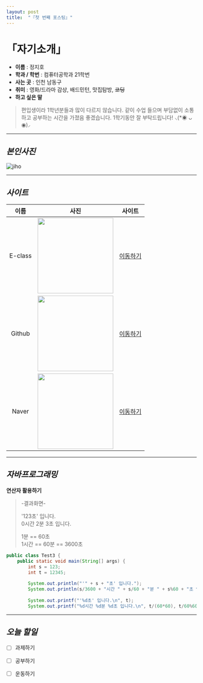 ```yaml
---
layout: post
title:  "『첫 번째 포스팅』"
---
```

<!-- Heading -->
<!-- Bullet list -->
<!-- Text attrivutes -->
<!-- Image -->
<!-- Link -->
<!-- Table -->
<!-- Code -->
<!-- Click list -->

# 「자기소개」



- **이름** : 정지호 
- **학과 / 학번** : 컴퓨터공학과 21학번 
- **사는 곳** : 인천 남동구
- **취미** : 영화/드라마 감상,  배드민턴,  맛집탐방,  ~~코딩~~
- **하고 싶은 말**
<!-- Quoto -->
  > 편입생이라 1학년분들과 많이 다르지 않습니다. 같이 수업 들으며 부담없이 소통하고 공부하는 시간을 가졌음 좋겠습니다. 1학기동안 잘 부탁드립니다! ⸜(*◉ ᴗ ◉)⸝

<!-- Line -->
---

## *본인사진*
![jiho](https://user-images.githubusercontent.com/127321491/226171178-bde24ccf-96aa-4eea-bc0f-1da226b0e7e1.jpg)

<!-- Line -->
---

## *사이트*
|이름|사진|사이트|
|:--:|:--:|:--:|
|E-class|<img src="https://user-images.githubusercontent.com/127321491/226171578-b91f9c4d-a733-4819-8a55-7763052877ea.jpg" width="200">|[이동하기](http://eclass.hansei.ac.kr/ilos/main/main_form.acl)|
|Github|<img src="https://user-images.githubusercontent.com/127321491/226171500-45af89bd-8fc3-43b7-bdd5-0d04ea825143.png" width="200">|[이동하기](https://github.com/)|
|Naver|<img src="https://user-images.githubusercontent.com/127321491/226171593-a33beba7-5680-4baf-84a5-152efb4f4715.jpg" width="200">|[이동하기](https://www.naver.com/)|

<!-- Line -->
---

## *자바프로그래밍*
**연산자 활용하기**
> -결과화면-
> 
> '123초' 입니다.  
> 0시간 2분 3초 입니다.
> 
> 1분 == 60초  
> 1시간 == 60분 == 3600초

```java
public class Test3 {
	public static void main(String[] args) {
		int s = 123;
		int t = 12345;
		
		System.out.println("'" + s + "초' 입니다.");
		System.out.println(s/3600 + "시간 " + s/60 + "분 " + s%60 + "초 입니다.");
		
		System.out.printf("'%d초' 입니다.\n", t);
		System.out.printf("%d시간 %d분 %d초 입니다.\n", t/(60*60), t/60%60 ,t%60);      
```

<!-- Line -->
---

## *오늘 할일*
- [ ] 과제하기
- [ ] 공부하기
- [ ] 운동하기


